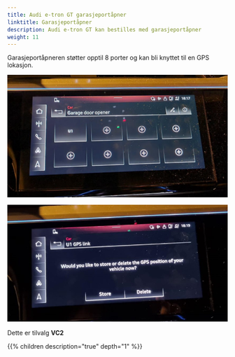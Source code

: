 ```yaml
---
title: Audi e-tron GT garasjeportåpner
linktitle: Garasjeportåpner
description: Audi e-tron GT kan bestilles med garasjeportåpner
weight: 11
---
```


Garasjeportåpneren støtter opptil 8  porter og kan bli knyttet til en GPS lokasjon.

![Opener](opener2.jpg "Du kan programmere opptil 8 porter.")

![Opener](opener1.jpg "Du kan lagre GPS lokasjon til portene slik den foreslår riktig basert på posisjon")

Dette er tilvalg **VC2**

{{% children description="true" depth="1" %}}
